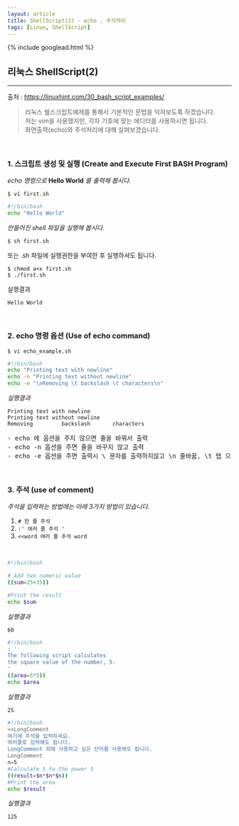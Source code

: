 ```yaml
---
layout: article
title: ShellScript(2) - echo , 주석처리
tags: [Linux, ShellScript]
---
```


{% include googlead.html %}

## 리눅스 ShellScript(2)
---

출처 : <https://linuxhint.com/30_bash_script_examples/>

>리눅스 쉘스크립트예제를 통해서 기본적인 문법을 익혀보도록 하겠습니다.<br>
>저는 vim을 사용했지만, 각자 기호에 맞는 에디터를 사용하시면 됩니다.<br>
>화면출력(echo)와 주석처리에 대해 살펴보겠습니다.

<br>

### 1.  스크립트 생성 및 실행 (Create and Execute First BASH Program)

_echo 명령으로_ **Hello World**  _를 출력해 봅시다._

```
$ vi first.sh
```

``` bash
#!/bin/bash
echo "Hello World"
```
_만들어진 shell 파일을 실행해 봅시다._
```
$ sh first.sh
```
또는 .sh 파일에 실행권한을 부여한 후 실행하셔도 됩니다.
```
$ chmod a+x first.sh
$ ./first.sh
```
실행결과
```
Hello World
```

<br>

### 2. echo 명령 옵션 (Use of echo command)

```
$ vi echo_example.sh
```
``` bash
#!/bin/bash
echo "Printing text with newline"
echo -n "Printing text without newline"
echo -e "\nRemoving \t backslash \t characters\n"
```
_실행결과_
```
Printing text with newline
Printing text without newline
Removing         backslash       characters

```
<pre>- echo 에 옵션을 주지 않으면 줄을 바꿔서 출력
- echo -n 옵션을 주면 줄을 바꾸지 않고 출력
- echo -e 옵션을 주면 출력시 \ 문자를 출력하지않고 \n 줄바꿈, \t 탭 으로 사용이 가능</pre>

<br>

### 3. 주석 (use of comment)

_주석을 입력하는 방법에는 아래 3가지 방법이 있습니다._

1. `# 한 줄 주석`
2. `:' 여러 줄 주석 '`
3. `<<word 여러 줄 주석 word`

<br>

``` bash
#!/bin/bash

# Add two numeric value
((sum=25+35))

#Print the result
echo $sum
```

_실행결과_
```
60
```

``` bash
#!/bin/bash
: '
The following script calculates
the square value of the number, 5.
'
((area=5*5))
echo $area
```
_실행결과_
```
25
```
``` bash
#!/bin/bash
<<LongComment
여기에 주석을 입력하세요.
여러줄로 입력해도 됩니다.
LongComment 외에 사용하고 싶은 단어를 사용해도 됩니다.
LongComment
n=5
#Calculate 5 to the power 3
((result=$n*$n*$n))
#Print the area
echo $result
```
_실행결과_
```
125
```
